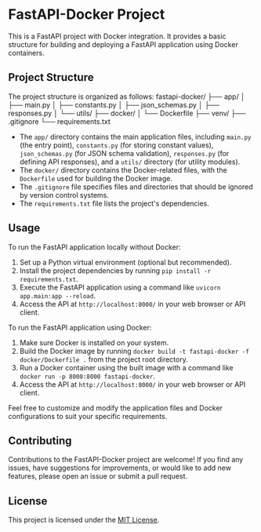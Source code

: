 # FastAPI-Docker Project

This is a FastAPI project with Docker integration. It provides a basic structure for building and deploying a FastAPI
application using Docker containers.

## Project Structure

The project structure is organized as follows:
fastapi-docker/
├── app/
│ ├── main.py
│ ├── constants.py
│ ├── json_schemas.py
│ ├── responses.py
│ └── utils/
├── docker/
│ └── Dockerfile
├── venv/
├── .gitignore
└── requirements.txt

- The `app/` directory contains the main application files, including `main.py` (the entry point), `constants.py` (for
  storing constant values), `json_schemas.py` (for JSON schema validation), `responses.py` (for defining API responses),
  and a `utils/` directory (for utility modules).
- The `docker/` directory contains the Docker-related files, with the `Dockerfile` used for building the Docker image.
- The `.gitignore` file specifies files and directories that should be ignored by version control systems.
- The `requirements.txt` file lists the project's dependencies.

## Usage

To run the FastAPI application locally without Docker:

1. Set up a Python virtual environment (optional but recommended).
2. Install the project dependencies by running `pip install -r requirements.txt`.
3. Execute the FastAPI application using a command like `uvicorn app.main:app --reload`.
4. Access the API at `http://localhost:8000/` in your web browser or API client.

To run the FastAPI application using Docker:

1. Make sure Docker is installed on your system.
2. Build the Docker image by running `docker build -t fastapi-docker -f docker/Dockerfile .` from the project root directory.
3. Run a Docker container using the built image with a command like `docker run -p 8000:8000 fastapi-docker`.
4. Access the API at `http://localhost:8000/` in your web browser or API client.

Feel free to customize and modify the application files and Docker configurations to suit your specific requirements.

## Contributing

Contributions to the FastAPI-Docker project are welcome! If you find any issues, have suggestions for improvements, or
would like to add new features, please open an issue or submit a pull request.

## License

This project is licensed under the [MIT License](LICENSE).
